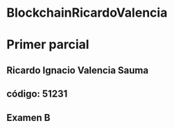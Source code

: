 # BlockchainRicardoValencia

# Primer parcial
## Ricardo Ignacio Valencia Sauma
## código: 51231
## Examen B

